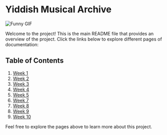 # Yiddish Musical Archive

![Funny GIF](https://media.giphy.com/media/v1.Y2lkPTc5MGI3NjExeHQ1ZHN1eDhjdGZhd3JrZ3hzOTZnaWRzb2x5dDc1aDV4dGNjbnZpdyZlcD12MV9naWZzX3NlYXJjaCZjdD1n/VmMsKczHfFLcWxef0Q/giphy.gif)


Welcome to the project! This is the main README file that provides an overview of the project. Click the links below to explore different pages of documentation:

## Table of Contents

1. [Week 1](Week/page1.md)
2. [Week 2](page2.md)
3. [Week 3](docs/page3.md)
4. [Week 4](page1.md)
5. [Week 5](docs/page2.md)
6. [Week 7](docs/page3.md)
7. [Week 8](page1.md)
2. [Week 9](docs/page2.md)
3. [Week 10](docs/page3.md)

Feel free to explore the pages above to learn more about this project.
